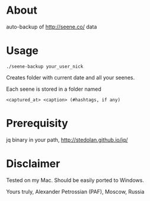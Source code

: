 # About
auto-backup of http://seene.co/ data

# Usage
`./seene-backup your_user_nick`

Creates folder with current date and all your seenes.

Each seene is stored in a folder named 

`<captured_at> <caption> (#hashtags, if any)`

# Prerequisity
jq binary in your path, http://stedolan.github.io/jq/

# Disclaimer
Tested on my Mac.
Should be easily ported to Windows.

Yours truly,
Alexander Petrossian (PAF), Moscow, Russia
